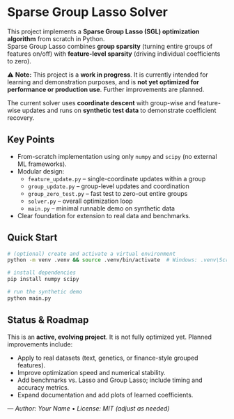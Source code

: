 # Sparse Group Lasso Solver

This project implements a **Sparse Group Lasso (SGL) optimization algorithm** from scratch in Python.  
Sparse Group Lasso combines **group sparsity** (turning entire groups of features on/off) with **feature-level sparsity** (driving individual coefficients to zero).

⚠️ **Note:** This project is a **work in progress**. It is currently intended for learning and demonstration purposes, and is **not yet optimized for performance or production use**. Further improvements are planned.

The current solver uses **coordinate descent** with group-wise and feature-wise updates and runs on **synthetic test data** to demonstrate coefficient recovery.

## Key Points
- From-scratch implementation using only `numpy` and `scipy` (no external ML frameworks).
- Modular design:
  - `feature_update.py` – single-coordinate updates within a group
  - `group_update.py` – group-level updates and coordination
  - `group_zero_test.py` – fast test to zero-out entire groups
  - `solver.py` – overall optimization loop
  - `main.py` – minimal runnable demo on synthetic data
- Clear foundation for extension to real data and benchmarks.

## Quick Start
```bash
# (optional) create and activate a virtual environment
python -m venv .venv && source .venv/bin/activate  # Windows: .venv\Scripts\activate

# install dependencies
pip install numpy scipy

# run the synthetic demo
python main.py
```

## Status & Roadmap
This is an **active, evolving project**. It is not fully optimized yet. Planned improvements include:
- Apply to real datasets (text, genetics, or finance-style grouped features).
- Improve optimization speed and numerical stability.
- Add benchmarks vs. Lasso and Group Lasso; include timing and accuracy metrics.
- Expand documentation and add plots of learned coefficients.

—
*Author: Your Name* • *License: MIT (adjust as needed)*
